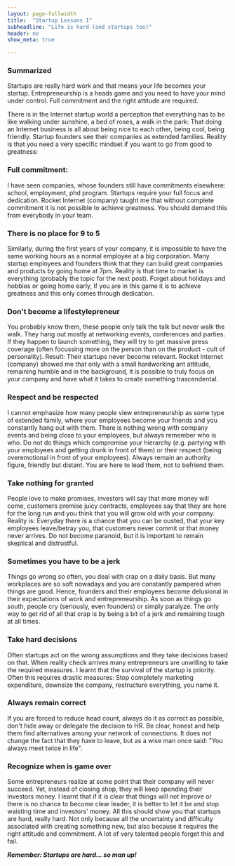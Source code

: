 ```yaml
---
layout: page-fullwidth
title:  "Startup Lessons I"
subheadline: "Life is hard (and startups too)"
header: no
show_meta: true

---
```


### Summarized
Startups are really hard work and that means your life becomes your startup. Entrepreneurship is a heads game and you need to have your mind under control. Full commitment and the right attitude are required.

There is in the Internet startup world a perception that everything has to be like walking under sunshine, a bed of roses, a walk in the park: That doing an Internet business is all about being nice to each other, being cool, being friendly. Startup founders see their companies as extended families. Reality is that you need a very specific mindset if you want to go from good to greatness:

### Full commitment:
I have seen companies, whose founders still have commitments elsewhere: school, employment, phd program. Startups require your full focus and dedication. Rocket Internet (company) taught me that without complete commitment it is not possible to achieve greatness. You should demand this from everybody in your team.

### There is no place for 9 to 5
Similarly, during the first years of your company, it is impossible to have the same working hours as a normal employee at a big corporation. Many startup employees and founders think that they can build great companies and products by going home at 7pm. Reality is that time to market is everything (probably the topic for the next post). Forget about holidays and hobbies or going home early, if you are in this game it is to achieve greatness and this only comes through dedication.

### Don't become a lifestylepreneur
You probably know them, these people only talk the talk but never walk the walk. They hang out mostly at networking events, conferences and parties. If they happen to launch something, they will try to get massive press coverage (often focussing more on the person than on the product - cult of personality). Result: Their startups never become relevant. Rocket Internet (company) showed me that only with a small hardworking ant attitude, remaining humble and in the background, it is possible to truly focus on your company and have what it takes to create something trascendental.

### Respect and be respected
I cannot emphasize how many people view entrepreneurship as some type of extended family, where your employees become your friends and you constantly hang out with them. There is nothing wrong with company events and being close to your employees, but always remember who is who. Do not do things which compromise your hierarchy (e.g. partying with your employees and getting drunk in front of them) or their respect  (being overemotional in front of your employees). Always remain an authority figure, friendly but distant. You are here to lead them, not to befriend them.

### Take nothing for granted
People love to make promises, investors will say that more money will come, customers promise juicy contracts, employees say that they are here for the long run and you think that you will grow old with your company. Reality is: Everyday there is a chance that you can be ousted, that your key employees leave/betray you, that customers never commit or that money never arrives. Do not become paranoid, but it is important to remain skeptical and distrustful.

### Sometimes you have to be a jerk
Things go wrong so often, you deal with crap on a daily basis. But many workplaces are so soft nowadays and you are constantly pampered when things are good. Hence, founders and their employees become delusional in their expectations of work and entrepreneurship. As soon as things go south, people cry (seriously, even founders) or simply paralyze. The only way to get rid of all that crap is by being a bit of a jerk and remaining tough at all times.

### Take hard decisions
Often startups act on the wrong assumptions and they take decisions based on that. When reality check arrives many entrepreneurs are unwilling to take the required measures. I learnt that the survival of the startup is priority. Often this requires drastic measures: Stop completely marketing expenditure, downsize the company, restructure everything, you name it.

### Always remain correct
If you are forced to reduce head count, always do it as correct as possible, don't hide away or delegate the decision to HR. Be clear, honest and help them find alternatives among your network of connections. It does not change the fact that they have to leave, but as a wise man once said: "You always meet twice in life".

### Recognize when is game over
Some entrepreneurs realize at some point that their company will never succeed. Yet, instead of closing shop, they will keep spending their investors money. I learnt that if it is clear that things will not improve or there is no chance to become clear leader, it is better to let it be and stop waisting time and investors' money.
All this should show you that startups are hard, really hard. Not only because all the uncertainty and difficulty associated with creating something new, but also because it requires the right attitude and commitment. A lot of very talented people forget this and fail.

***Remember: Startups are hard... so man up!***